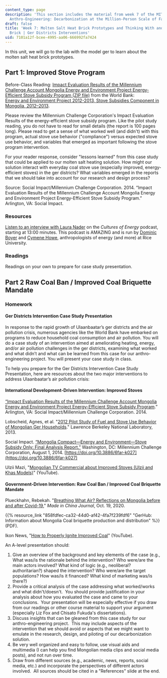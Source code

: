 ```yaml
---
content_type: page
description: 'This section includes the material from week 7 of the MIT course 21A.S01,
  Anthro-Engineering: Decarbonization at the Million-Person Scale of Fall 2023.'
draft: false
title: 'Week 7: Molten Salt Heat Brick Prototypes and Thinking With and Against the
  Brick | Ger Districts Interventions'
uid: 7101a12f-bcee-4995-aa06-666992fa7424
---
```

In this unit, we will go to the lab with the model ger to learn about the molten salt heat brick prototypes.

## Part 1: Improved Stove Program

Before-Class Reading: [Impact Evaluation Results of the Millennium Challenge Account Mongolia Energy and Environment Project Energy-Efficient Stove Subsidy Program (ZIP file)](https://microdata.worldbank.org/index.php/catalog/2287/download/34311) from the World Bank:                     
[Energy and Environment Project 2012-2013, Stove Subsidies Component in Mongolia, 2012–2013](https://microdata.worldbank.org/index.php/catalog/2287/related-materials).

Please review the Millennium Challenge Corporation's Impact Evaluation Results of the energy-efficient stove subsidy program. Like the pilot study reading, you do not have to read for small details (the report is 100 pages long). Please read to get a sense of what worked well (and didn't) with this program, actual stove use behavior ("compliance") versus expected stove use behavior, and variables that emerged as important following the stove program intervention.

For your reader response, consider "lessons learned" from this case study that could be applied to our molten salt heating solution. How might our solution interact with everyday coal stove use (especially improved, energy-efficient stoves) in the ger districts? What variables emerged in the reports that we should take into account for our research and design process?

Source: Social Impact/Millennium Challenge Corporation. 2014. “Impact Evaluation Results of the Millennium Challenge Account Mongolia Energy and Environment Project Energy-Efficient Stove Subsidy Program.” Arlington, VA: Social Impact.

### Resources

[Listen to an interview with Laura Nader](https://cenhs.libsyn.com/200-laura-nader) on the *Cultures of Energy* podcast, starting at 13:00 minutes. This podcast is AMAZING and is run by [Dominic Boyer](https://profiles.rice.edu/faculty/dominic-boyer) and [Cymene Howe](https://profiles.rice.edu/faculty/cymene-howe), anthropologists of energy (and more) at Rice University.

### Readings

Readings on your own to prepare for case study presentation. 

## Part 2 Raw Coal Ban / Improved Coal Briquette Mandate

### Homework

#### Ger Districts Intervention Case Study Presentation

In response to the rapid growth of Ulaanbaatar’s ger districts and the air pollution crisis, numerous agencies like the World Bank have embarked on programs to reduce household coal consumption and air pollution. You will do a case study of an intervention aimed at ameliorating heating, energy, and/or air pollution challenges in the ger districts, examining what worked and what didn’t and what can be learned from this case for our anthro-engineering project. You will present your case study in class.

To help you prepare for the Ger Districts Intervention Case Study Presentation, here are resources about the two major interventions to address Ulaanbaatar’s air pollution crisis:

#### International Development-Driven Intervention: Improved Stoves

[“Impact Evaluation Results of the Millennium Challenge Account Mongolia Energy and Environment Project Energy-Efficient Stove Subsidy Program](https://socialimpact.com/portfolio-items/impact-evaluation-mcc-mongolia-energy-environment-project/).” Arlington, VA: Social Impact/Millennium Challenge Corporation. 2014. 

Lobscheid, Agnes, et al. "[2012 Pilot Study of Fuel and Stove Use Behavior of Mongolian Ger Households](https://escholarship.org/uc/item/9sr4r2mf)." Lawrence Berkeley National Laboratory, 2013.

Social Impact. [“Mongolia Compact—Energy and Environment—Stove Subsidy Only: Final Analysis Report.”](https://mcc.icpsr.umich.edu/evaluations/index.php/catalog/661/versions/V3) Washington, DC: Millennium Challenge Corporation, August 1, 2014. [https://doi.org/10.3886/6far-k027](https://doi.org/10.3886/6far-k027)

Ulzii Mazi, "[Mongolian TV Commercial about Improved Stoves (Ulzii and Khas Models)](https://www.youtube.com/watch?v=36lLATuI4gA)" (YouTube).

#### Government-Driven Intervention: Raw Coal Ban / Improved Coal Briquette Mandate  

Plueckhahn, Rebekah. "[Breathing What Air? Reflections on Mongolia before and after Covid-19](https://madeinchinajournal.com/2020/10/19/breathing-what-air-mongolia-before-and-after-covid-19/)," *Made in China Journal*, Oct. 19, 2020.

{{% resource_link "858fdfec-ca32-44d0-af42-4fa7f239fdf6" "GerHub: Information about Mongolia Coal briquette production and distribution" %}} (PDF).

Ikon News, "[How to Properly Ignite Improved Coal](https://www.youtube.com/watch?v=ztaH3tY5Ldk)" (YouTube).

An A-level presentation should:  

1. Give an overview of the background and key elements of the case (e.g., What was/is the rationale behind the intervention? Who were/are the main actors involved? What kind of logic (e.g., neoliberal? authoritarian?) shaped the intervention? Who were/are the target populations? How was/is it financed? What kind of marketing was/is there?)
2. Provide a critical analysis of the case addressing what worked/works and what didn't/doesn't.  You should provide justification in your analysis about how you evaluated the case and came to your conclusions.  Your presentation will be especially effective if you draw from our readings or other course material to support your argument (especially Liz Fox and Chisato Fukuda's dissertations).  
3. Discuss insights that can be gleaned from this case study for our anthro-engineering project.  This may include aspects of the intervention that we should avoid or aspects that we might want to emulate in the research, design, and piloting of our decarbonization solution.  
4. Be very well organized and easy to follow, use visual aids and multimedia (I can help you find Mongolian media clips and social media posts), and not run over time.  
5. Draw from different sources (e.g., academic, news, reports, social media, etc.) and incorporate the perspectives of different actors involved.  All sources should be cited in a "References" slide at the end.